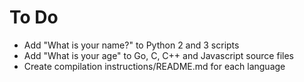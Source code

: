 # To Do

- Add "What is your name?" to Python 2 and 3 scripts
- Add "What is your age" to Go, C, C++ and Javascript source files
- Create compilation instructions/README.md for each language
